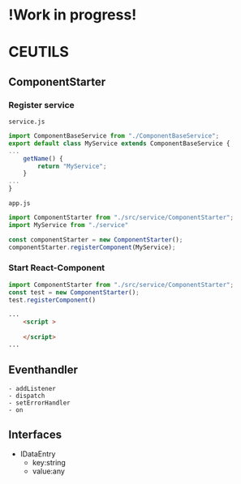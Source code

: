 # !Work in progress!
# CEUTILS

## ComponentStarter

### Register service 
`service.js`
```javascript
import ComponentBaseService from "./ComponentBaseService";
export default class MyService extends ComponentBaseService {
...
    getName() {
        return "MyService";
    }
...
}
```
`app.js`
```typescript
import ComponentStarter from "./src/service/ComponentStarter";
import MyService from "./service"

const componentStarter = new ComponentStarter();
componentStarter.registerComponent(MyService);
```

### Start React-Component
```typescript
import ComponentStarter from "./src/service/ComponentStarter";
const test = new ComponentStarter();
test.registerComponent()
```

```html
...
    <script >
    
    </script>
...
```

## Eventhandler

	- addListener
	- dispatch
	- setErrorHandler
	- on

## Interfaces

- IDataEntry
    - key:string
    - value:any


	
